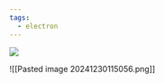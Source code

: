 ```yaml
---
tags:
  - electron
---
```



![](https://media2.dev.to/dynamic/image/width=800%2Cheight=%2Cfit=scale-down%2Cgravity=auto%2Cformat=auto/https%3A%2F%2Fbuttondown.s3.us-west-2.amazonaws.com%2Fimages%2Fab5a0f82-2310-437b-b41d-e63c7652951f.gif)


![[Pasted image 20241230115056.png]]


